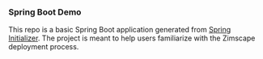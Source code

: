 ### Spring Boot Demo 

This repo is a basic Spring Boot application generated from [Spring Initializer](https://start.spring.io). The project is meant to help users familiarize
with the Zimscape deployment process.
